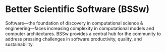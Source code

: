 # Better Scientific Software (BSSw)

Software—the foundation of discovery in computational science & engineering—faces increasing complexity in computational models and computer architectures. BSSw provides a central hub for the community to address pressing challenges in software productivity, quality, and sustainability.

<!---
Slide1 L: blog_posts/the-rse-hpc-2020-workshop-creating-community-building-careers-addressing-challenges
Slide1 R: images/raw/master/rse-hpe-hero.png
Slide2 L: blog_posts/bloodsuckers-banshees-and-brains-a-bestiary-of-scary-software-projects-and-how-to-banish-them
Slide2 R: images/raw/master/Blog_1019_Hero_1136x432.png
Slide3 L: events/sc20-software-related-events
Slide3 R: items/software-and-workflow-development
Slide4 L: items/scientific-software-bloggers-worth-following
Slide4 R: events/software-sustainability-institute-fellowship-programme-2021
--->



<!---
LCM: Saving for use again later

Slide1 L: blog_posts/recent-successes-with-psip-on-hdf5
Slide1 R: images/raw/master/Blog_1120_PSIP_HDF5_BlackHole.png

Slide1 Left: blog_posts/scientific-software-projects-and-their-communities
Slide 1 Right: items/resources-for-maximizing-remote-working
Slide2 Left: blog_posts/cleaning-your-work-surfaces-one-way-to-help-flatten-the-curve
Slide2 Right: images/raw/master/Blog_0320_COVID19.png
Slide3 Left: blog_posts/spreading-ideas-about-better-scientific-software
Slide3 Right: images/raw/master/Blog_0225_Computational.jpg
Slide4 Left: blog_posts/productivity-and-sustainability-improvement-planning-psip
Slide4 Right: images/raw/master/Blog_0120_PSIP_logo.png
Slide5 Left: items/finalizing-your-julia-package
Slide5 Right: events/webinar-best-practices-for-using-proxy-applications-as-benchmarks
--->

<!---
[Site Overview](SiteOverview.md)

[Communities Overview](CommunitiesOverview.md)

[Intro to CSE](IntroToCse.md)

[Intro to HPC](IntroToHpc.md)

--->
